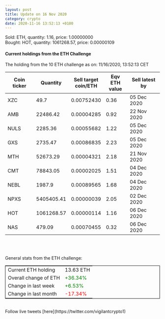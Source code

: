 ```yaml
---
layout: post
title: Update on 16 Nov 2020
category: crypto
date: 2020-11-16 13:52:13 +0100
---
```

<!-- Global site tag (gtag.js) - Google Analytics -->
<script async src="https://www.googletagmanager.com/gtag/js?id=UA-103831149-5"></script>
<script>
  window.dataLayer = window.dataLayer || [];
  function gtag(){dataLayer.push(arguments);}
  gtag('js', new Date());

  gtag('config', 'UA-103831149-5');
</script>
Sold: ETH, quantity:         1.16, price:   1.00000000<br>Bought: HOT, quantity:   1061268.57, price:   0.00000109<br>

#### Current holdings from the ETH Challenge

The holding from the 10 ETH challenge as on: 11/16/2020, 13:52:13 CET

|Coin ticker|Quantity|Sell target<br>coin/ETH|Eqv ETH<br>value|Sell latest by|
|-----------|--------|-----------|-----------|--------------|
XZC|49.7|  0.00752430|0.36|05 Dec 2020|
AMB|22486.42|  0.00004285|0.92|22 Nov 2020|
NULS|2285.36|  0.00055682|1.22|05 Dec 2020|
GXS|2735.47|  0.00086835|2.23|05 Dec 2020|
MTH|52673.29|  0.00004321|2.18|21 Nov 2020|
CMT|78843.05|  0.00002025|1.51|04 Dec 2020|
NEBL|1987.9|  0.00089565|1.68|04 Dec 2020|
NPXS|5405405.41|  0.00000039|2.05|02 Dec 2020|
HOT|1061268.57|  0.00000114|1.16|06 Dec 2020|
NAS|479.09|  0.00070455|0.32|06 Dec 2020|

<br>
<br>
<br>
General stats from the ETH challenge:

<table style="border:1px solid black;margin-left:auto;margin-right:auto;">
	<tbody>
	<tr>
		<td>Current ETH holding</td>
		<td>     13.63 ETH</td>
	</tr>
	<tr>
		<td>Overall change of ETH</td>
		<td><font color="green">+36.34%</font></td>
	</tr>
	<tr>
		<td>Change in last week</td>
		<td><font color="green">+6.53%</font></td>
	</tr>
	<tr>
		<td>Change in last month</td>
		<td><font color="red">-17.34%</font></td>
	</tr>
	</tbody>
</table>

<br>
Follow live tweets [here](https://twitter.com/vigilantcrypto1)
<br>
<br>